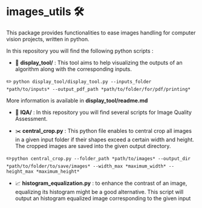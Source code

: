# images_utils :hammer_and_wrench:

This package provides functionalities to ease images handling for computer vision projects, written in python.  

In this repository you will find the following python scripts : 

- :sunrise: **display_tool/** : This tool aims to help visualizing the outputs of an algorithm along with the corresponding inputs. 

:pencil2: `python display_tool/display_tool.py --inputs_folder *path/to/inputs* --output_pdf_path *path/to/folder/for/pdf/printing*`

More information is available in **display_tool/readme.md**

- :pencil: **IQA/** : In this repository you will find several scripts for Image Quality Assessment. 

- :scissors: **central_crop.py** : This python file enables to central crop all images in a given input folder if their shapes exceed a certain width and height. The cropped images are saved into the given output directory. 

:pencil2:`python central_crop.py --folder_path *path/to/images* --output_dir *path/to/folder/to/save/images* --width_max *maximum_width* --height_max *maximum_height*`

- :chart_with_upwards_trend: **histogram_equalization.py** : to enhance the contrast of an image, equalizing its histogram might be a good alternative. This script will output an histogram equalized image corresponding to the given input

